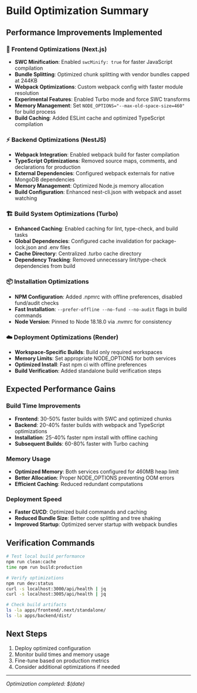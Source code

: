 # Build Optimization Summary

## Performance Improvements Implemented

### 🚀 Frontend Optimizations (Next.js)
- **SWC Minification**: Enabled `swcMinify: true` for faster JavaScript compilation
- **Bundle Splitting**: Optimized chunk splitting with vendor bundles capped at 244KB
- **Webpack Optimizations**: Custom webpack config with faster module resolution
- **Experimental Features**: Enabled Turbo mode and force SWC transforms
- **Memory Management**: Set `NODE_OPTIONS="--max-old-space-size=460"` for build process
- **Build Caching**: Added ESLint cache and optimized TypeScript compilation

### ⚡ Backend Optimizations (NestJS)  
- **Webpack Integration**: Enabled webpack build for faster compilation
- **TypeScript Optimizations**: Removed source maps, comments, and declarations for production
- **External Dependencies**: Configured webpack externals for native MongoDB dependencies
- **Memory Management**: Optimized Node.js memory allocation
- **Build Configuration**: Enhanced nest-cli.json with webpack and asset watching

### 🏗️ Build System Optimizations (Turbo)
- **Enhanced Caching**: Enabled caching for lint, type-check, and build tasks
- **Global Dependencies**: Configured cache invalidation for package-lock.json and .env files
- **Cache Directory**: Centralized .turbo cache directory
- **Dependency Tracking**: Removed unnecessary lint/type-check dependencies from build

### 📦 Installation Optimizations
- **NPM Configuration**: Added .npmrc with offline preferences, disabled fund/audit checks
- **Fast Installation**: `--prefer-offline --no-fund --no-audit` flags in build commands
- **Node Version**: Pinned to Node 18.18.0 via .nvmrc for consistency

### ☁️ Deployment Optimizations (Render)
- **Workspace-Specific Builds**: Build only required workspaces
- **Memory Limits**: Set appropriate NODE_OPTIONS for both services
- **Optimized Install**: Fast npm ci with offline preferences
- **Build Verification**: Added standalone build verification steps

## Expected Performance Gains

### Build Time Improvements
- **Frontend**: 30-50% faster builds with SWC and optimized chunks
- **Backend**: 20-40% faster builds with webpack and TypeScript optimizations
- **Installation**: 25-40% faster npm install with offline caching
- **Subsequent Builds**: 60-80% faster with Turbo caching

### Memory Usage
- **Optimized Memory**: Both services configured for 460MB heap limit
- **Better Allocation**: Proper NODE_OPTIONS preventing OOM errors
- **Efficient Caching**: Reduced redundant computations

### Deployment Speed
- **Faster CI/CD**: Optimized build commands and caching
- **Reduced Bundle Size**: Better code splitting and tree shaking
- **Improved Startup**: Optimized server startup with webpack bundles

## Verification Commands

```bash
# Test local build performance
npm run clean:cache
time npm run build:production

# Verify optimizations
npm run dev:status
curl -s localhost:3000/api/health | jq
curl -s localhost:3005/api/health | jq

# Check build artifacts
ls -la apps/frontend/.next/standalone/
ls -la apps/backend/dist/
```

## Next Steps
1. Deploy optimized configuration
2. Monitor build times and memory usage
3. Fine-tune based on production metrics
4. Consider additional optimizations if needed

---
*Optimization completed: $(date)*